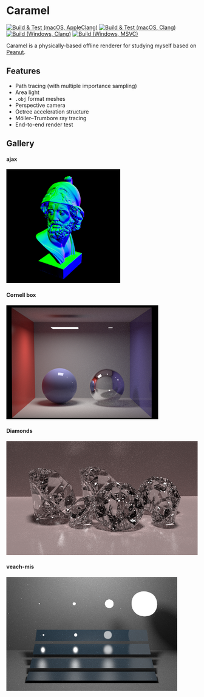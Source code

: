 # Caramel

[![Build & Test (macOS, AppleClang)](https://github.com/pjessesco/caramel/actions/workflows/build_test_macos_appleclang.yml/badge.svg)](https://github.com/pjessesco/caramel/actions/workflows/build_test_macos_appleclang.yml)
[![Build & Test (macOS, Clang)](https://github.com/pjessesco/caramel/actions/workflows/build_test_build_macos_clang.yml/badge.svg)](https://github.com/pjessesco/caramel/actions/workflows/build_test_build_macos_clang.yml)
[![Build (Windows, Clang)](https://github.com/pjessesco/caramel/actions/workflows/build_windows_clang.yml/badge.svg)](https://github.com/pjessesco/caramel/actions/workflows/build_windows_clang.yml)
[![Build (Windows, MSVC)](https://github.com/pjessesco/caramel/actions/workflows/build_windows_msvc.yml/badge.svg)](https://github.com/pjessesco/caramel/actions/workflows/build_windows_msvc.yml)


Caramel is a physically-based offline renderer for studying myself based on [Peanut](https://github.com/pjessesco/peanut). 

## Features
- Path tracing (with multiple importance sampling)
- Area light
- `.obj` format meshes
- Perspective camera
- Octree acceleration structure
- Möller–Trumbore ray tracing
- End-to-end render test

## Gallery

#### ajax

<img src="scenes/ajax/scene.png" height=300/>

#### Cornell box

<img src="scenes/cbox/scene.png" height=300/>

#### Diamonds

<img src="scenes/diamonds/scene.png" height=300/>

#### veach-mis

<img src="scenes/veach_mis/scene.png" height=300/>




